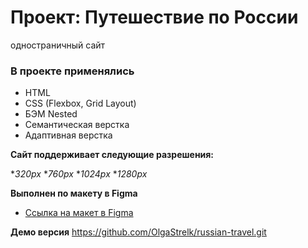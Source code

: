 # Проект: Путешествие по России

одностраничный сайт

### В проекте применялись
* HTML
* CSS (Flexbox, Grid Layout)
* БЭМ Nested
* Семантическая верстка
* Адаптивная верстка

**Сайт поддерживает следующие разрешения:**

*_320px_
*_760px_
*_1024px_
*_1280px_

**Выполнен по макету в Figma**

* [Ссылка на макет в Figma](https://www.figma.com/file/5S2WSbEFL6awjVWJ0NWL8Q/Sprint-3_-Russia-_-desktop-mobile?node-id=28503%3A0)

**Демо версия**
https://github.com/OlgaStrelk/russian-travel.git
